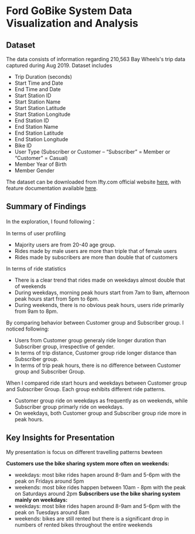 # Ford GoBike System Data Visualization and Analysis

## Dataset

The data consists of information regarding 210,563 Bay Wheels's trip data captured during Aug 2019. Dataset includes
- Trip Duration (seconds)
- Start Time and Date
- End Time and Date
- Start Station ID
- Start Station Name
- Start Station Latitude
- Start Station Longitude
- End Station ID 
- End Station Name
- End Station Latitude
- End Station Longitude
- Bike ID
- User Type (Subscriber or Customer – “Subscriber” = Member or “Customer” = Casual)
- Member Year of Birth
- Member Gender

The dataset can be downloaded from lfty.com official website [here](https://s3.amazonaws.com/baywheels-data/201908-baywheels-tripdata.csv.zip), with feature documentation available [here](https://www.lyft.com/bikes/bay-wheels/system-data).


## Summary of Findings

In the exploration, I found following：

In terms of user profiling
- Majority users are from 20-40 age group. 
- Rides made by male users are more than triple that of female users
- Rides made by subscribers are more than double that of customers

In terms of ride statistics
- There is a clear trend that rides made on weekdays almost double that of weekends
- During weekdays, morning peak hours start from 7am to 9am, afternoon peak hours start from 5pm to 6pm.
- During weekends, there is no obvious peak hours, users ride primarily from 9am to 8pm.

By comparing behavior between Customer group and Subscriber group. I noticed following:
- Users from Customer group generaly ride longer duration than Subscriber group, irrespective of gender.
- In terms of trip distance, Customer group ride longer distance than Subscriber group.
- In terms of trip peak hours, there is no difference between Customer group and Subscriber Group.

When I compared ride start hours and weekdays between Customer group and Subscriber Group. Each group exhibits different ride patterns. 
- Customer group ride on weekdays as frequently as on weekends, while Subscriber group primarly ride on weekdays.
- On weekdays, both Customer group and Subscriber group ride more in peak hours.

## Key Insights for Presentation

My presentation is focus on different travelling patterns bewteen 

**Customers use the bike sharing system more often on weekends:**
- weekdays: most bike rides hapen around 8-9am and 5-6pm with the peak on Fridays around 5pm
- weekends: most bike rides happen between 10am - 8pm with the peak on Saturdays around 2pm
**Subscribers use the bike sharing system mainly on weekdays:**
- weekdays: most bike rides hapen around 8-9am and 5-6pm with the peak on Tuesdays around 8am
- weekends: bikes are still rented but there is a significant drop in numbers of rented bikes throughout the entire weekends
